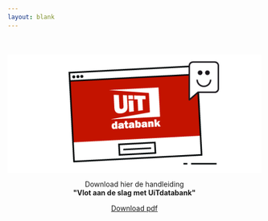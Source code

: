 ```yaml
---
layout: blank
---
```

<img src="/img/udb-icon.png" style="margin: 50px auto 0 auto; display: block" alt="UiTdatabank">

<p style="text-align: center">Download hier de handleiding<br><strong>"Vlot aan de slag met UiTdatabank"</strong></p>
<p style="text-align: center"><a class="btn" href="/files/udb-handleiding.pdf">Download pdf</a></p>
